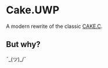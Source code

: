 # Cake.UWP
A modern rewrite of the classic [CAKE.C](https://github.com/pingzing/cake).

## But why?
¯\_(ツ)_/¯